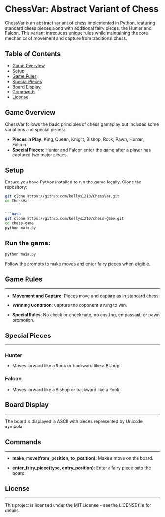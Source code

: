 # ChessVar: Abstract Variant of Chess

ChessVar is an abstract variant of chess implemented in Python, featuring standard chess pieces along with additional fairy pieces, the Hunter and Falcon. This variant introduces unique rules while maintaining the core mechanics of movement and capture from traditional chess.

## Table of Contents

- [Game Overview](#game-overview)
- [Setup](#setup)
- [Game Rules](#game-rules)
- [Special Pieces](#special-pieces)
- [Board Display](#board-display)
- [Commands](#commands)
- [License](#license)

## Game Overview

ChessVar follows the basic principles of chess gameplay but includes some variations and special pieces:

- **Pieces in Play**: King, Queen, Knight, Bishop, Rook, Pawn, Hunter, Falcon.
- **Special Pieces**: Hunter and Falcon enter the game after a player has captured two major pieces.

## Setup

Ensure you have Python installed to run the game locally. Clone the repository:

```bash
git clone https://github.com/kellys1210/ChessVar.git
cd ChessVar


```bash
git clone https://github.com/kellys1210/chess-game.git
cd chess-game
python main.py
```

## Run the game:

```bash
python main.py
```

Follow the prompts to make moves and enter fairy pieces when eligible.

## Game Rules
----------

*   **Movement and Capture**: Pieces move and capture as in standard chess.
    
*   **Winning Condition**: Capture the opponent's King to win.
    
*   **Special Rules**: No check or checkmate, no castling, en passant, or pawn promotion.
    

## Special Pieces
--------------

### Hunter

*   Moves forward like a Rook or backward like a Bishop.
    

### Falcon

*   Moves forward like a Bishop or backward like a Rook.
    

## Board Display
-------------

The board is displayed in ASCII with pieces represented by Unicode symbols:



## Commands
--------

*   **make\_move(from\_position, to\_position)**: Make a move on the board.
    
*   **enter\_fairy\_piece(type, entry\_position)**: Enter a fairy piece onto the board.

## License
-------

This project is licensed under the MIT License - see the LICENSE file for details.

